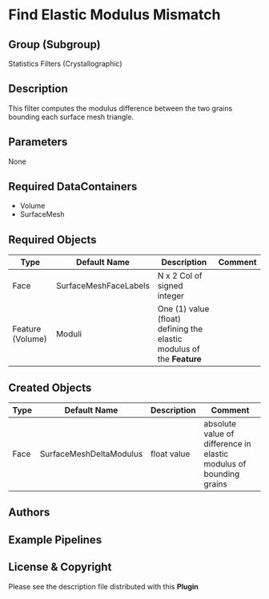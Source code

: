 # Find Elastic Modulus Mismatch  #


## Group (Subgroup) ##

Statistics Filters (Crystallographic)

## Description ##

This filter computes the modulus difference between the two grains bounding each surface mesh triangle.

## Parameters ##

None

## Required DataContainers ##

+ Volume
+ SurfaceMesh


## Required Objects ##

| Type | Default Name | Description | Comment |
|------|--------------|-------------|---------|
| Face | SurfaceMeshFaceLabels | N x 2 Col of signed integer |  |
| Feature (Volume) | Moduli | One (1) value (float) defining the elastic modulus of the **Feature** | | 


## Created Objects ##

| Type | Default Name | Description | Comment |
|------|--------------|-------------|---------|
| Face | SurfaceMeshDeltaModulus | float value | absolute value of difference in elastic modulus of bounding grains |

## Authors ##






## Example Pipelines ##



## License & Copyright ##

Please see the description file distributed with this **Plugin**
